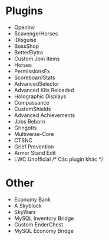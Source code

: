 # Plugins
- OpenInv
- ScavengerHorses
- iDisguise
- BossShop
- BetterElytra
- Custom Join Items
- Horses
- PermissionsEx
- ScoreboardStats
- AdvancedSelector
- Advanced Kits Reloaded
- Holographic Displays
- Compassance
- CustomShields
- Advanced Achievements
- Jobs Reborn
- Gringotts
- Multiverse-Core
- CTSNC
- Grief Prevention
- Armor Stand Edit
- LWC Unofficial
/* Các plugin khác */
# Other
- Economy Bank
- A Skyblock
- SkyWars
- MySQL Inventory Bridge
- Custom EnderChest
- MySQL Economy Bridge
